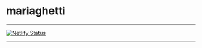 # mariaghetti

***
[![Netlify Status](https://api.netlify.com/api/v1/badges/4a3f3245-f671-487c-82b6-4b5c0440a159/deploy-status)](https://app.netlify.com/sites/mariaghetti/deploys)
***
